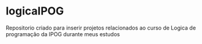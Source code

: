 # logicaIPOG

Repositorio criado para inserir projetos relacionados ao curso de Logica de programação da IPOG durante meus estudos
